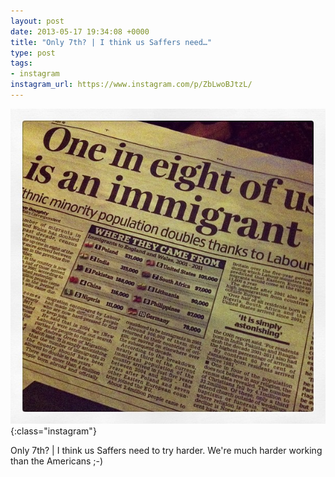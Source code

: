 ```yaml
---
layout: post
date: 2013-05-17 19:34:08 +0000
title: "Only 7th? | I think us Saffers need…"
type: post
tags:
- instagram
instagram_url: https://www.instagram.com/p/ZbLwoBJtzL/
---
```


![Instagram - ZbLwoBJtzL](/img/ZbLwoBJtzL.jpg){:class="instagram"}

Only 7th? | I think us Saffers need to try harder. We're much harder working than the Americans ;-)

